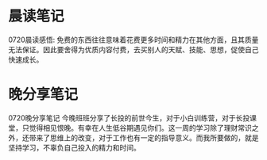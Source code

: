 # 晨读笔记
0720晨读感悟:
免费的东西往往意味着花费更多时间和精力在其他方面，且其质量无法保证。因此要舍得为优质内容付费，去买别人的天赋、技能、思想，促使自己快速成长。

# 晚分享笔记
0720晚分享笔记
今晚班班分享了长投的前世今生，对于小白训练营，对于长投课堂，只觉得相见恨晚。有幸在人生低谷期遇见你们。这一周的学习除了理财常识之外，还带来了思维上的改变，对于工作也有一定的指导意义。而我所要做的，就是坚持学习，不辜负自己投入的精力和时间。
